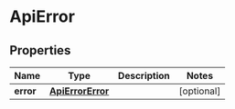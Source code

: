 
# ApiError

## Properties
Name | Type | Description | Notes
------------ | ------------- | ------------- | -------------
**error** | [**ApiErrorError**](ApiErrorError.md) |  |  [optional]



